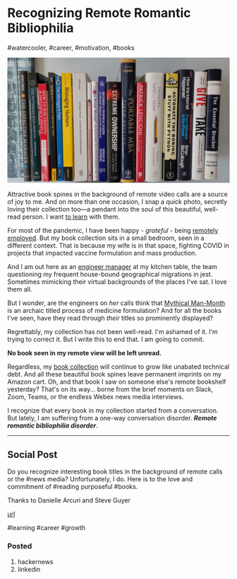 # Recognizing Remote Romantic Bibliophilia
#watercooler, #career, #motivation, #books

![One of my management bookshelves](images/37-01.jpeg)

Attractive book spines in the background of remote video calls are a source of joy to me. And on more than one occasion, I snap a quick photo, secretly loving their collection too—a pendant into the soul of this beautiful, well-read person. I want [to learn](https://medium.com/the-innovation/deconstructing-my-reading-habits-cef9e7d82bad?sk=622a30d66e361ceaab6943ebd6f9761c) with them.

For most of the pandemic, I have been happy - *grateful* - being [remotely employed](https://dev.to/solidi/do-great-at-working-remotely-1oh9). But my book collection sits in a small bedroom, seen in a different context. That is because my wife is in that space, fighting COVID in projects that impacted vaccine formulation and mass production.

And I am out here as an [engineer manager](https://dev.to/solidi/what-is-an-engineering-manager-anyway-4and) at my kitchen table, the team questioning my frequent house-bound geographical migrations in jest. Sometimes mimicking their virtual backgrounds of the places I've sat. I love them all.

But I wonder, are the engineers on *her* calls think that [Mythical Man-Month](https://medium.com/hackernoon/the-decision-hypothesis-aa512e0113) is an archaic titled process of medicine formulation? And for all the books I've seen, have they read through *their* titles so prominently displayed?

Regrettably, my collection has not been well-read. I'm ashamed of it. I'm trying to correct it. But I write this to end that. I am going to commit.

**No book seen in my remote view will be left unread.**

Regardless, my [book collection](https://github.com/solidi/learning-notes/blob/master/books/reading-list.md) will continue to grow like unabated technical debt. And all these beautiful book spines leave permanent imprints on my Amazon cart. Oh, and that book I saw on someone else's remote bookshelf yesterday? That's on its way... borne from the brief moments on Slack, Zoom, Teams, or the endless Webex news media interviews.

I recognize that every book in my collection started from a conversation. But lately, I am suffering from a one-way conversation disorder. ***Remote romantic bibliophilia disorder***.

---

## Social Post

Do you recognize interesting book titles in the background of remote calls or the #news media? Unfortunately, I do. Here is to the love and commitment of #reading purposeful #books.

Thanks to Danielle Arcuri and Steve Guyer

[url](https://dev.to/solidi/recognizing-remote-romantic-bibliophilia-255f)

#learning #career #growth

### Posted

1. hackernews
1. linkedin
